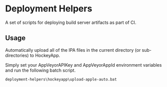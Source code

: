 # Deployment Helpers

A set of scripts for deploying build server artifacts as part of CI. 

## Usage

Automatically upload all of the IPA files in the current directory (or sub-directories) to HockeyApp.

Simply set your AppVeyorAPIKey and AppVeyorAppId environment variables and run the following batch script.

`deployment-helpers\hockeyapp\upload-apple-auto.bat`
